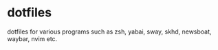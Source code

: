 # dotfiles
dotfiles for various programs such as zsh, yabai, sway, skhd, newsboat, waybar, nvim etc. 

